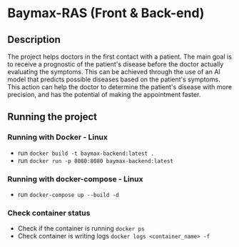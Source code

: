 # Baymax-RAS (Front & Back-end)

## Description
The project helps doctors in the first contact with a patient. The main goal is to receive a prognostic of the patient's disease before the doctor actually evaluating the symptoms. This can be achieved through the use of an AI model that predicts possible diseases based on the patient's symptoms. This action can help the doctor to determine the patient's disease with more precision, and has the potential of making the appointment faster.

## Running the project

### Running with Docker - Linux
- run `docker build -t baymax-backend:latest .`
- run `docker run -p 8080:8080 baymax-backend:latest`

### Running with docker-compose - Linux
- run `docker-compose up --build -d`

### Check container status
- Check if the container is running `docker ps`
- Check container is writing logs `docker logs <container_name> -f`
